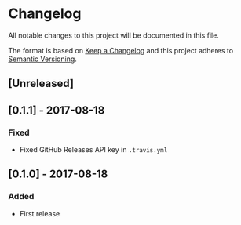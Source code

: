 # Changelog
All notable changes to this project will be documented in this file.

The format is based on [Keep a Changelog](http://keepachangelog.com/en/1.0.0/)
and this project adheres to [Semantic Versioning](http://semver.org/spec/v2.0.0.html).

## [Unreleased]

## [0.1.1] - 2017-08-18
### Fixed
- Fixed GitHub Releases API key in `.travis.yml` 

## [0.1.0] - 2017-08-18
### Added
- First release

